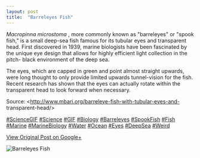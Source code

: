 ```yaml
---
layout: post
title:  "Barreleyes Fish"
---
```


_Macropinna microstoma_ , more commonly known as "barreleyes" or "spook fish,"
is a small deep-sea fish famous for its tubular eyes and transparent head.
First discovered in 1939, marine biologists have been fascinated by the unique
eye design that allows for highly efficient light collection in the pitch-
black environment of the deep sea.  
  
The eyes, which are capped in green and point almost straight upwards, were
long thought to only provide limited upwards tunnel-vision for the fish.
Recent research has shown that the eyes can actually rotate within the
transparent head to look forward when necessary.  
  
Source: <http://www.mbari.org/barreleye-fish-with-tubular-eyes-and-
transparent-head/>  
  
[#ScienceGIF](https://plus.google.com/s/%23ScienceGIF/posts)
[#Science](https://plus.google.com/s/%23Science/posts)
[#GIF](https://plus.google.com/s/%23GIF/posts)
[#Biology](https://plus.google.com/s/%23Biology/posts)
[#Barreleyes](https://plus.google.com/s/%23Barreleyes/posts)
[#SpookFish](https://plus.google.com/s/%23SpookFish/posts)
[#Fish](https://plus.google.com/s/%23Fish/posts)
[#Marine](https://plus.google.com/s/%23Marine/posts)
[#MarineBiology](https://plus.google.com/s/%23MarineBiology/posts)
[#Water](https://plus.google.com/s/%23Water/posts)
[#Ocean](https://plus.google.com/s/%23Ocean/posts)
[#Eyes](https://plus.google.com/s/%23Eyes/posts)
[#DeepSea](https://plus.google.com/s/%23DeepSea/posts)
[#Weird](https://plus.google.com/s/%23Weird/posts)

[View Original Post on Google+](https://plus.google.com/+ColinSullender/posts/Z4DZUdWhXbL)

![Barreleyes Fish](/assets/img/2016-02-03-Barreleyes-Fish.gif)
